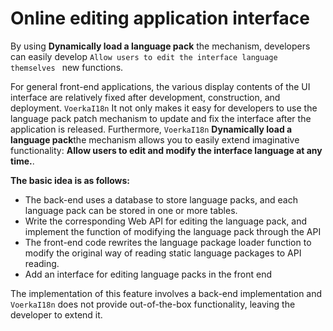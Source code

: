 # Online editing application interface <!-- {docsify-ignore-all} -->

By using **Dynamically load a language pack** the mechanism, developers can easily develop `Allow users to edit the interface language themselves
` new functions.

For general front-end applications, the various display contents of the UI interface are relatively fixed after development, construction, and deployment. `VoerkaI18n` It not only makes it easy for developers to use the language pack patch mechanism to update and fix the interface after the application is released. Furthermore, `VoerkaI18n` **Dynamically load a language pack**the mechanism allows you to easily extend imaginative functionality: **Allow users to edit and modify the interface language at any time.**.

**The basic idea is as follows:**
- The back-end uses a database to store language packs, and each language pack can be stored in one or more tables.
- Write the corresponding Web API for editing the language pack, and implement the function of modifying the language pack through the API
- The front-end code rewrites the language package loader function to modify the original way of reading static language packages to API reading.
- Add an interface for editing language packs in the front end

The implementation of this feature involves a back-end implementation and `VoerkaI18n` does not provide out-of-the-box functionality, leaving the developer to extend it.


